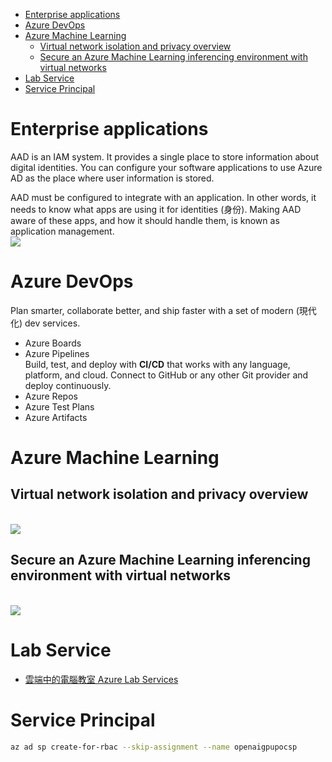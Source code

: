 - [Enterprise applications](#enterprise-applications)
- [Azure DevOps](#azure-devops)
- [Azure Machine Learning](#azure-machine-learning)
    - [Virtual network isolation and privacy overview](#virtual-network-isolation-and-privacy-overview)
    - [Secure an Azure Machine Learning inferencing environment with virtual networks](#secure-an-azure-machine-learning-inferencing-environment-with-virtual-networks)
- [Lab Service](#lab-service)
- [Service Principal](#service-principal)

# Enterprise applications
AAD is an IAM system. It provides a single place to store information about digital identities. You can configure your software applications to use Azure AD as the place where user information is stored.

AAD must be configured to integrate with an application. In other words, it needs to know what apps are using it for identities (身份). Making AAD aware of these apps, and how it should handle them, is known as application management.
<br><img src="https://docs.microsoft.com/zh-tw/azure/active-directory/manage-apps/media/what-is-application-management/app-management-overview.png">

# Azure DevOps
Plan smarter, collaborate better, and ship faster with a set of modern (現代化) dev services.
- Azure Boards
- Azure Pipelines
    <br>Build, test, and deploy with **CI/CD** that works with any language, platform, and cloud. Connect to GitHub or any other Git provider and deploy continuously.
- Azure Repos
- Azure Test Plans
- Azure Artifacts

# Azure Machine Learning
## Virtual network isolation and privacy overview
<br><img src="https://docs.microsoft.com/en-us/azure/machine-learning/media/how-to-network-security-overview/secure-workspace-resources.png">

## Secure an Azure Machine Learning inferencing environment with virtual networks
<br><img src="https://docs.microsoft.com/en-us/azure/machine-learning/media/how-to-network-security-overview/secure-inferencing-environment.png">

# Lab Service
- [雲端中的電腦教室 Azure Lab Services](https://reurl.cc/DgDgXe)

# Service Principal
```bash
az ad sp create-for-rbac --skip-assignment --name openaigpupocsp
```